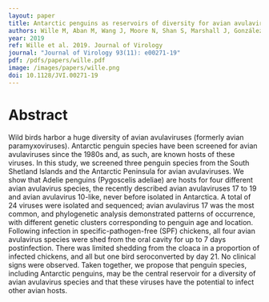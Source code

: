 ```yaml
---
layout: paper
title: Antarctic penguins as reservoirs of diversity for avian avulaviruses
authors: Wille M, Aban M, Wang J, Moore N, Shan S, Marshall J, González-Acuña D, Vijaykrishna D, Butler J, Wang J, Hall R, Williams D, and Hurt A
year: 2019
ref: Wille et al. 2019. Journal of Virology
journal: "Journal of Virology 93(11): e00271-19"
pdf: /pdfs/papers/wille.pdf
image: /images/papers/wille.png
doi: 10.1128/JVI.00271-19
---
```


# Abstract

Wild birds harbor a huge diversity of avian avulaviruses (formerly avian paramyxoviruses). Antarctic penguin species have been screened for avian avulaviruses since the 1980s and, as such, are known hosts of these viruses. In this study, we screened three penguin species from the South Shetland Islands and the Antarctic Peninsula for avian avulaviruses. We show that Adelie penguins (Pygoscelis adeliae) are hosts for four different avian avulavirus species, the recently described avian avulaviruses 17 to 19 and avian avulavirus 10-like, never before isolated in Antarctica. A total of 24 viruses were isolated and sequenced; avian avulavirus 17 was the most common, and phylogenetic analysis demonstrated patterns of occurrence, with different genetic clusters corresponding to penguin age and location. Following infection in specific-pathogen-free (SPF) chickens, all four avian avulavirus species were shed from the oral cavity for up to 7 days postinfection. There was limited shedding from the cloaca in a proportion of infected chickens, and all but one bird seroconverted by day 21. No clinical signs were observed. Taken together, we propose that penguin species, including Antarctic penguins, may be the central reservoir for a diversity of avian avulavirus species and that these viruses have the potential to infect other avian hosts.